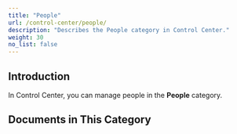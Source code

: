 ```yaml
---
title: "People"
url: /control-center/people/
description: "Describes the People category in Control Center."
weight: 30
no_list: false
---
```



## Introduction 

In Control Center, you can manage people in the **People** category.

## Documents in This Category